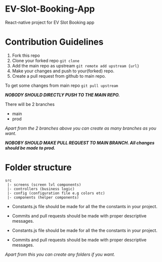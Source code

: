 # EV-Slot-Booking-App
React-native project for EV Slot Booking app


# Contribution Guidelines

1. Fork this repo
2. Clone your forked repo `git clone`
3. Add the main repo as upstream `git remote add upstream {url}`
4. Make your changes and push to your(forked) repo.
5. Create a pull request from github to main repo.

To get some changes from main repo `git pull upstream`

__*NOBODY SHOULD DIRECTLY PUSH TO THE MAIN REPO.*__

There will be 2 branches
- main
- prod

_Apart from the 2 branches above you can create as many branches as you want._

__*NOBOBY SHOULD MAKE PULL REQUEST TO MAIN BRANCH. All changes should be made to prod.*__


# Folder structure
```
src
 |- screens (screen lvl components)
 |- controllers (business logic)
 |- config (configuration file e.g colors etc)
 |- components (helper components)
```
- Constants.js file should be made for all the the constants in your project.
- Commits and pull requests should be made with proper descriptive messages.

- Constants.js file should be made for all the the constants in your project.
- Commits and pull requests should be made with proper descriptive messages.

_Apart from this you can create any folders if you want._
